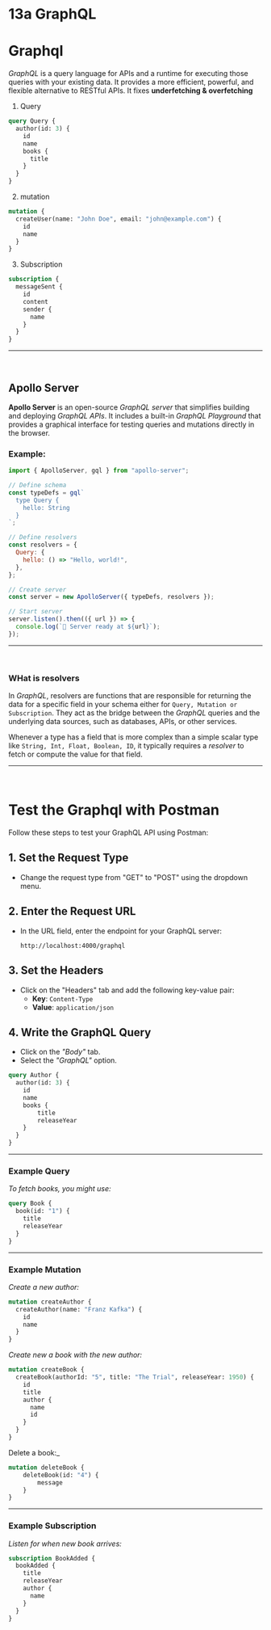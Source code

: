 # 13a GraphQL

# Graphql

_GraphQL_ is a query language for APIs and a runtime for executing those queries with your existing data. It provides a more efficient, powerful, and flexible alternative to RESTful APIs.
It fixes **underfetching & overfetching**

1. Query

```graphql
query Query {
  author(id: 3) {
    id
    name
    books {
      title
    }
  }
}
```

2. mutation

```graphql
mutation {
  createUser(name: "John Doe", email: "john@example.com") {
    id
    name
  }
}
```

3. Subscription

```graphql
subscription {
  messageSent {
    id
    content
    sender {
      name
    }
  }
}
```

---

<br>

## Apollo Server

**Apollo Server** is an open-source _GraphQL server_ that simplifies building and deploying _GraphQL APIs_. It includes a built-in _GraphQL Playground_ that provides a graphical interface for testing queries and mutations directly in the browser.

### Example:

```javascript
import { ApolloServer, gql } from "apollo-server";

// Define schema
const typeDefs = gql`
  type Query {
    hello: String
  }
`;

// Define resolvers
const resolvers = {
  Query: {
    hello: () => "Hello, world!",
  },
};

// Create server
const server = new ApolloServer({ typeDefs, resolvers });

// Start server
server.listen().then(({ url }) => {
  console.log(`🚀 Server ready at ${url}`);
});
```

---

<br>

### WHat is resolvers

In _GraphQL_, resolvers are functions that are responsible for returning the data for a specific field in your schema either for `Query, Mutation or Subscription`. They act as the bridge between the _GraphQL_ queries and the underlying data sources, such as databases, APIs, or other services.

Whenever a type has a field that is more complex than a simple scalar type like `String, Int, Float, Boolean, ID`, it typically requires a _resolver_ to fetch or compute the value for that field.

---

<br>

# Test the Graphql with Postman

Follow these steps to test your GraphQL API using Postman:

## 1. Set the Request Type

- Change the request type from "GET" to "POST" using the dropdown menu.

## 2. Enter the Request URL

- In the URL field, enter the endpoint for your GraphQL server:
  ```
  http://localhost:4000/graphql
  ```

## 3. Set the Headers

- Click on the "Headers" tab and add the following key-value pair:
  - **Key**: `Content-Type`
  - **Value**: `application/json`

## 4. Write the GraphQL Query

- Click on the _"Body"_ tab.
- Select the _"GraphQL"_ option.

```graphql
query Author {
  author(id: 3) {
    id
    name
    books {
        title
        releaseYear
    }
  }
}
```

---

### Example Query

_To fetch books, you might use:_

```graphql
query Book {
  book(id: "1") {
    title
    releaseYear
  }
}
```

---

### Example Mutation

_Create a new author:_

```graphql
mutation createAuthor {
  createAuthor(name: "Franz Kafka") {
    id
    name
  }
}
```

_Create new a book with the new author:_

```graphql
mutation createBook {
  createBook(authorId: "5", title: "The Trial", releaseYear: 1950) {
    id
    title
    author {
      name
      id
    }
  }
}
```

Delete a book:_

```graphql
mutation deleteBook {
    deleteBook(id: "4") {
        message
    }
}
```

---

### Example Subscription

_Listen for when new book arrives:_

```graphql
subscription BookAdded {
  bookAdded {
    title
    releaseYear
    author {
      name
    }
  }
}
```
